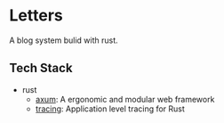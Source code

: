 # Letters

A blog system bulid with rust.

## Tech Stack

- rust
    - [axum](https://github.com/tokio-rs/axum): A ergonomic and modular web framework
    - [tracing](https://github.com/tokio-rs/tracing): Application level tracing for Rust
